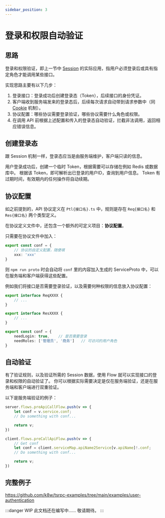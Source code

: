 ```yaml
---
sidebar_position: 3
---
```


# 登录和权限自动验证

## 思路

登录和权限验证，即上一节中 [Session](session-and-cookie.md) 的实际应用，指用户必须登录后或具有指定角色才能调用某些接口。

实现思路主要有以下几步：
1. 登录接口：登录成功后创建登录态（Token），后续接口的身份凭证。
2. 客户端收到服务端发来的登录态后，后续每次请求自动带到请求参数中（同 [Cookie](session-and-cookie.md) 机制）。
3. 协议配置：哪些协议需要登录验证，哪些协议需要什么角色或权限。
4. 在调用 API 前根据上述配置和传入的登录态自动验证，拦截非法调用，返回相应错误信息。

## 创建登录态

跟 Session 机制一样，登录态应当是由服务端维护，客户端只读的信息。

用户登录成功后，创建一个临时 Token，根据需要可以存储在例如 Redis 或数据库中。
根据该 Token，即可解析出已登录的用户ID，查询到用户信息。
Token 有过期时间，有效期内的任何操作将自动续期。

## 协议配置

如之前提到的，API 协议定义在 `Ptl{接口名}.ts` 中，规则是存在 `Req{接口名}` 和 `Res{接口名}` 两个类型定义。

在协议定义文件中，还包含一个额外的可定义项目：**协议配置**。

只需要在协议文件中加入：
```ts
export const conf = {
    // 协议的自定义配置，随便填
    xxx: 'xxx'
}
```

则 `npm run proto` 时会自动将 `conf` 里的内容加入生成的 ServiceProto 中，可以在服务端和客户端获得这些配置。

例如我们将接口是否需要登录验证，以及需要何种权限的信息放入协议配置：

```ts
export interface ReqXXXX {
    // ...
}

export interface ResXXXX {
    // ...
}

export const conf = {
    needLogin: true,    // 是否需要登录
    needRoles: ['管理员', '商务']   // 可访问的用户角色
}
```

## 自动验证

有了验证规则，以及验证所需的 Session 数据，使用 Flow 就可以实现接口的登录和权限的自动验证了。
你可以根据实际需要决定是仅在服务端验证，还是在服务端和客户端进行双重验证。

以下是服务端验证的例子：

```ts
server.flows.preApiCallFlow.push(v => {
    let conf = v.service.conf;
    // Do something with conf...

    return v;
})
```

```ts
client.flows.preCallApiFlow.push(v => {
    // Get conf
    let conf = client.serviceMap.apiName2Service[v.apiName]!.conf;
    // Do something with conf...

    return v;
})
```

## 完整例子
https://github.com/k8w/tsrpc-examples/tree/main/examples/user-authentication

:::danger WIP
此文档还在编写中…… 敬请期待。
:::